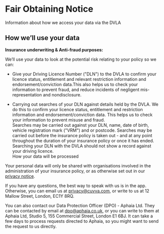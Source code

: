 # Fair Obtaining Notice
						
Information about how we access your data via the DVLA
						
## **How we’ll use your data** ##
						
**Insurance underwriting & Anti-fraud purposes:**
						
We’ll use your data to look at the potential risk relating to your policy so we can:		

  * Give your Driving Licence Number ("DLN") to the DVLA to confirm your licence status, entitlement and relevant restriction information and endorsement/conviction data.This also helps us to check your information to prevent fraud, and reduce incidents of negligent mis-representation and nondisclosure. 				

  * Carrying out searches of your DLN against details held by the DVLA. We do this to confirm your licence status, entitlement and restriction information and endorsement/conviction data. This helps us to check your information to prevent misuse and fraud. 							
Searches may be carried out against your DLN, name, date of birth, vehicle registration mark ("VRM") and or postcode. 
Searches may be carried out before the insurance policy is taken out - and at any point throughout the duration of your insurance policy or once it has ended. 
Searching your DLN with the DVLA should not show a record against your driving licence.						 						
How your data will be processed
						
Your personal data will only be shared with organisations involved in the administration of your insurance policy, or as otherwise set out in our [privacy notice](https://github.com/cuvva/terms/blob/master/privacy.md "A link to our provay notice").

If you have any questions, the best way to speak with us is in the app. Otherwise, you can email us at privacy@cuvva.com, or write to us at 12 Mallow Street, London, EC1Y 8RQ.

You can also contact our Data Protection Officer (DPO) - Aphaia Ltd. They can be contacted by email at dpo@aphaia.co.uk, or you can write to them at Aphaia Ltd, Studio 5, 155 Commercial Street, London E1 6BJ. It can take a few days to process requests directed to Aphaia, so you might want to send the request to us directly.
